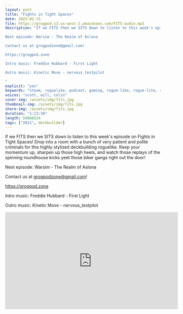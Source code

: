 ```yaml
---
layout: post
title: "Fights in Tight Spaces"
date: 2023-02-15
file: https://grogpod.s3.us-west-2.amazonaws.com/FITS-audio.mp3
description: "If we FITS then we SITS down to listen to this week's episode on Fights in Tight Spaces! Drop into a room with a bunch of very patient and polite criminals for this highly stylized deckbuilding roguelike. Keep your momentum up, sharpen up those high heels, and watch those replays of the spinning roundhouse kicks yeet those biker gangs right out the door!

Next episode: Warsim - The Realm of Aslona

Contact us at grogpodzone@gmail.com!

https://grogpod.zone

Intro music: Freddie Hubbard - First Light

Outro music: Kinetic Move - nervous_testpilot

"
explicit: "yes" 
keywords: "steam, roguelike, podcast, gaming, rogue-like, rogue-lite, roguelite"
voices: "scott, will, colin"
cover-img: /assets/img/fits.jpg
thumbnail-img: /assets/img/fits.jpg
share-img: /assets/img/fits.jpg
duration: "1:13:38"
length: 59008524 
tags: ["2021", deckbuilder]
---
```


If we FITS then we SITS down to listen to this week's episode on Fights in Tight Spaces! Drop into a room with a bunch of very patient and polite criminals for this highly stylized deckbuilding roguelike. Keep your momentum up, sharpen up those high heels, and watch those replays of the spinning roundhouse kicks yeet those biker gangs right out the door!

Next episode: Warsim - The Realm of Aslona

Contact us at grogpodzone@gmail.com!

https://grogpod.zone

Intro music: Freddie Hubbard - First Light

Outro music: Kinetic Move - nervous_testpilot

<div class="embed-responsive embed-responsive-16by9">
<iframe width="560" height="315" src="https://www.youtube.com/embed/cUZS7l9NTeQ" title="YouTube video player" frameborder="0" allow="accelerometer; autoplay; clipboard-write; encrypted-media; gyroscope; picture-in-picture" allowfullscreen></iframe>
</div>

